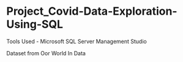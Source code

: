 # Project_Covid-Data-Exploration-Using-SQL

<p>Tools Used - Microsoft SQL Server Management Studio</p>
<p>Dataset from Oor World In Data</p>
